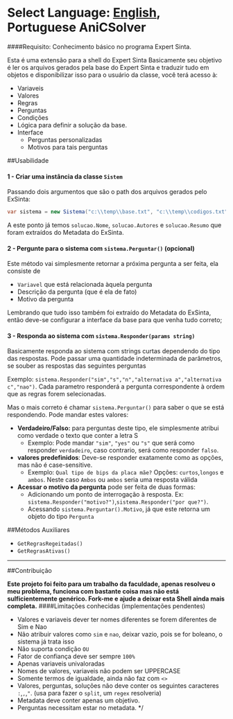 Select Language: [English](https://github.com/AnisanWesley/anisan-college/blob/master/Anisoket/README.md), **Portuguese**
AniCSolver
========

####Requisito: Conhecimento básico no programa Expert Sinta.

Esta é uma extensão para a shell do Expert Sinta
Basicamente seu objetivo é ler os arquivos gerados pela base do Expert Sinta e traduzir tudo em objetos e disponibilizar isso para o usuário da classe, você terá acesso à:
* Variaveis
* Valores
* Regras
* Perguntas
* Condições
* Lógica para definir a solução da base.
* Interface
	* Perguntas personalizadas
	* Motivos para tais perguntas

##Usabilidade


#### 1 - Criar uma instância da classe `Sistem`
Passando dois argumentos que são o path dos arquivos gerados pelo ExSinta:
```csharp
var sistema = new Sistema("c:\\temp\\base.txt", "c:\\temp\\codigos.txt");
```

A este ponto já temos `solucao.Nome`, `solucao.Autores` e `solucao.Resumo` que foram extraídos do Metadata do ExSinta.

#### 2 - Pergunte para o sistema com `sistema.Perguntar()` **(opcional)**
Este método vai simplesmente retornar a próxima pergunta a ser feita, ela consiste de
* `Variavel` que está relacionada àquela pergunta
* Descrição da pergunta (que é ela de fato)
* Motivo da pergunta

Lembrando que tudo isso também foi extraído do Metadata do ExSinta, então deve-se configurar a interface da base para que venha tudo correto;


#### 3 - Responda ao sistema com `sistema.Responder(params string)`
Basicamente responda ao sistema com strings curtas dependendo do tipo das respostas.
Pode passar uma quantidade indeterminada de parâmetros, se souber as respostas das seguintes perguntas

Exemplo: `sistema.Responder("sim","s","n","alternativa a","alternativa c","nao")`. 
Cada parametro responderá a pergunta correspondente à ordem que as regras forem selecionadas.

Mas o mais correto é chamar `sistema.Perguntar()` para saber o que se está respondendo.
Pode mandar estes valores:
* **Verdadeiro/Falso:** para perguntas deste tipo, ele simplesmente atribui como verdade o texto que conter a letra S
	*	Exemplo: Pode mandar `"sim"`, `"yes"` ou `"s"` que será como responder `verdadeiro`, caso contrario, será como responder `falso`.
* **valores predefinidos**: Deve-se responder exatamente como as opções, mas não é case-sensitive.
	*	Exemplo: `Qual tipo de bips da placa mãe?` Opções: `curtos`,`longos` e `ambos`. Neste caso `Ambos` ou `ambos` seria uma resposta válida
* **Acessar o motivo da pergunta** pode ser feita de duas formas:
	*	Adicionando um ponto de interrogação à resposta. Ex: `sistema.Responder("motivo?")`,`sistema.Responder("por que?")`.
	*	Acessando `sistema.Perguntar().Motivo`, já que este retorna um objeto do tipo `Pergunta`
	

##Métodos Auxiliares
* `GetRegrasRegeitadas()`
* `GetRegrasAtivas()`

---
##Contribuição

**Este projeto foi feito para um trabalho da faculdade, apenas resolveu o meu problema, funciona com bastante coisa mas não está sulficientemente genérico.
Fork-me e ajude a deixar esta Shell ainda mais completa.**
####Limitações conhecidas (implementações pendentes)

* Valores e variaveis dever ter nomes diferentes se forem diferentes de Sim e Nao
* Não atribuir valores como `sim` e `nao`, deixar vazio, pois se for boleano, o sistema já trata isso
* Não suporta condição `OU`
* Fator de confiança deve ser sempre `100%`
* Apenas variaveis univaloradas
* Nomes de valores, variaveis não podem ser UPPERCASE
* Somente termos de igualdade, ainda não faz com `<>`
* Valores, perguntas, soluções não deve conter os seguintes caracteres `:`,`,`,`"`. (usa para fazer o `split`, um `regex` resolveria)
* Metadata deve conter apenas um objetivo.
* Perguntas necessitam estar no metadata.
 */
